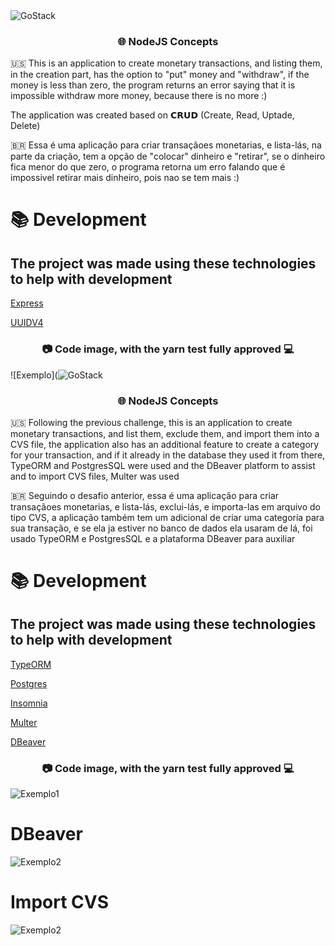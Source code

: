 <img alt="GoStack" src="https://storage.googleapis.com/golden-wind/bootcamp-gostack/header-desafios.png" />

<h3 align="center">
   🌐 NodeJS Concepts
</h3>

🇺🇸 This is an application to create monetary transactions, and listing them, in the creation part, has the option to "put" money and "withdraw", if the money is less than zero, the program returns an error saying that it is impossible withdraw more money, because there is no more :)

The application was created based on 𝗖𝗥𝗨𝗗 (Create, Read, Uptade, Delete)

🇧🇷 Essa é uma aplicação para criar transaçãoes monetarias, e lista-lás, na parte da criação, tem a opção de "colocar" dinheiro e "retirar", se o dinheiro fica menor do que zero, o programa retorna um erro falando que é impossivel retirar mais dinheiro, pois nao se tem mais :)


# 📚 Development
## The project was made using these technologies to help with development 
  
  
  [Express](https://expressjs.com/pt-br/)
  
  [UUIDV4](https://www.npmjs.com/package/uuidv4)  
 


<h3 align="center">📷 Code image, with the yarn test fully approved 💻</h3>

![Exemplo](<img alt="GoStack" src="https://storage.googleapis.com/golden-wind/bootcamp-gostack/header-desafios.png" />

<h3 align="center">
   🌐 NodeJS Concepts
</h3>

🇺🇸 Following the previous challenge, this is an application to create monetary transactions, and list them, exclude them, and import them into a CVS file, the application also has an additional feature to create a category for your transaction, and if it already in the database they used it from there, TypeORM and PostgresSQL were used and the DBeaver platform to assist and to import CVS files, Multer was used


🇧🇷 Seguindo o desafio anterior, essa é uma aplicação para criar transaçãoes monetarias, e lista-lás, exclui-lás, e importa-las em arquivo do tipo CVS, a aplicação também tem um adicional de criar uma categoria para sua transação, e se ela ja estiver no banco de dados ela usaram de lá, foi usado TypeORM e PostgresSQL e a plataforma DBeaver para auxiliar

# 📚 Development
## The project was made using these technologies to help with development 
  
  
  [TypeORM](https://typeorm.io/)
  
  [Postgres](https://www.postgresql.org/) 

  [Insomnia](https://insomnia.rest/) 

  [Multer](https://github.com/expressjs/multer) 

  [DBeaver](https://dbeaver.io/)  
 


<h3 align="center">📷 Code image, with the yarn test fully approved 💻</h3>



![Exemplo1](https://i.imgur.com/jBY1FfG.png)

# DBeaver

![Exemplo2](https://i.imgur.com/Yq0WKrP.png)

# Import CVS

![Exemplo2](https://i.imgur.com/BYoFgGo.png)
